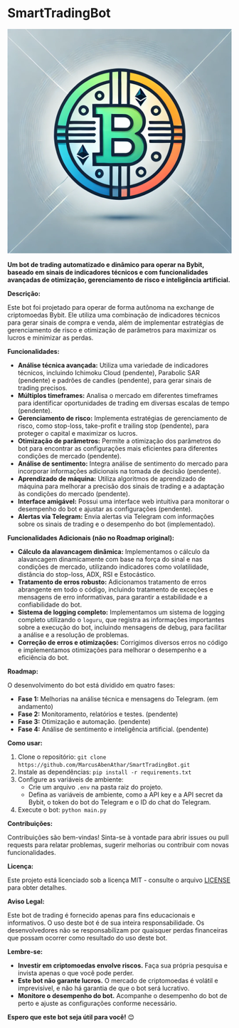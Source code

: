 # SmartTradingBot

![SmartTradingBot Logo](https://github.com/MarcusAbenAthar/SmartTradingBot/blob/main/assets/image/smarttradingbot_logo.webp)

**Um bot de trading automatizado e dinâmico para operar na Bybit, baseado em sinais de indicadores técnicos e com funcionalidades avançadas de otimização, gerenciamento de risco e inteligência artificial.**

**Descrição:**

Este bot foi projetado para operar de forma autônoma na exchange de criptomoedas Bybit. Ele utiliza uma combinação de indicadores técnicos para gerar sinais de compra e venda, além de implementar estratégias de gerenciamento de risco e otimização de parâmetros para maximizar os lucros e minimizar as perdas.

**Funcionalidades:**

* **Análise técnica avançada:** Utiliza uma variedade de indicadores técnicos, incluindo Ichimoku Cloud (pendente), Parabolic SAR (pendente) e padrões de candles (pendente), para gerar sinais de trading precisos.
* **Múltiplos timeframes:** Analisa o mercado em diferentes timeframes para identificar oportunidades de trading em diversas escalas de tempo (pendente).
* **Gerenciamento de risco:** Implementa estratégias de gerenciamento de risco, como stop-loss, take-profit e trailing stop (pendente), para proteger o capital e maximizar os lucros.
* **Otimização de parâmetros:** Permite a otimização dos parâmetros do bot para encontrar as configurações mais eficientes para diferentes condições de mercado (pendente).
* **Análise de sentimento:** Integra análise de sentimento do mercado para incorporar informações adicionais na tomada de decisão (pendente).
* **Aprendizado de máquina:** Utiliza algoritmos de aprendizado de máquina para melhorar a precisão dos sinais de trading e a adaptação às condições do mercado (pendente).
* **Interface amigável:** Possui uma interface web intuitiva para monitorar o desempenho do bot e ajustar as configurações (pendente).
* **Alertas via Telegram:** Envia alertas via Telegram com informações sobre os sinais de trading e o desempenho do bot (implementado).

**Funcionalidades Adicionais (não no Roadmap original):**

* **Cálculo da alavancagem dinâmica:** Implementamos o cálculo da alavancagem dinamicamente com base na força do sinal e nas condições de mercado, utilizando indicadores como volatilidade, distância do stop-loss, ADX, RSI e Estocástico.
* **Tratamento de erros robusto:** Adicionamos tratamento de erros abrangente em todo o código, incluindo tratamento de exceções e mensagens de erro informativas, para garantir a estabilidade e a confiabilidade do bot.
* **Sistema de logging completo:** Implementamos um sistema de logging completo utilizando o `loguru`, que registra as informações importantes sobre a execução do bot, incluindo mensagens de debug, para facilitar a análise e a resolução de problemas.
* **Correção de erros e otimizações:** Corrigimos diversos erros no código e implementamos otimizações para melhorar o desempenho e a eficiência do bot.

**Roadmap:**

O desenvolvimento do bot está dividido em quatro fases:

* **Fase 1:** Melhorias na análise técnica e mensagens do Telegram. (em andamento)
* **Fase 2:** Monitoramento, relatórios e testes. (pendente)
* **Fase 3:** Otimização e automação. (pendente)
* **Fase 4:** Análise de sentimento e inteligência artificial. (pendente)

**Como usar:**

1. Clone o repositório: `git clone https://github.com/MarcusAbenAthar/SmartTradingBot.git`
2. Instale as dependências: `pip install -r requirements.txt`
3. Configure as variáveis de ambiente:
    * Crie um arquivo `.env` na pasta raiz do projeto.
    * Defina as variáveis de ambiente, como a API key e a API secret da Bybit, o token do bot do Telegram e o ID do chat do Telegram.
4. Execute o bot: `python main.py`

**Contribuições:**

Contribuições são bem-vindas! Sinta-se à vontade para abrir issues ou pull requests para relatar problemas, sugerir melhorias ou contribuir com novas funcionalidades.

**Licença:**

Este projeto está licenciado sob a licença MIT - consulte o arquivo [LICENSE](LICENSE) para obter detalhes.

**Aviso Legal:**

Este bot de trading é fornecido apenas para fins educacionais e informativos. O uso deste bot é de sua inteira responsabilidade. Os desenvolvedores não se responsabilizam por quaisquer perdas financeiras que possam ocorrer como resultado do uso deste bot.

**Lembre-se:**

* **Investir em criptomoedas envolve riscos.** Faça sua própria pesquisa e invista apenas o que você pode perder.
* **Este bot não garante lucros.** O mercado de criptomoedas é volátil e imprevisível, e não há garantia de que o bot será lucrativo.
* **Monitore o desempenho do bot.** Acompanhe o desempenho do bot de perto e ajuste as configurações conforme necessário.

**Espero que este bot seja útil para você!** 😊
